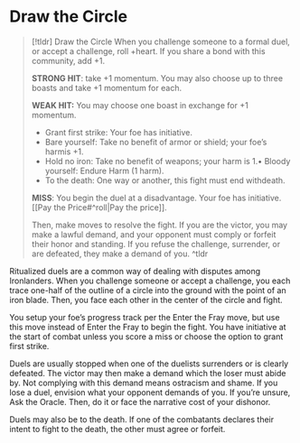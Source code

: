# Draw the Circle
>[!tldr] Draw the Circle
>When you challenge someone to a formal duel, or accept a challenge, roll +heart. If you share a bond with this community, add +1.
>
>**STRONG HIT**: take +1 momentum. You may also choose up to three boasts and take +1 momentum for each.
>
>**WEAK HIT:** You may choose one boast in exchange for +1 momentum.
>- Grant first strike: Your foe has initiative.
>- Bare yourself: Take no benefit of armor or shield; your foe’s harmis +1.
>- Hold no iron: Take no benefit of weapons; your harm is 1.• Bloody yourself: Endure Harm (1 harm).
>- To the death: One way or another, this fight must end withdeath.
>
>**MISS**: You begin the duel at a disadvantage. Your foe has initiative. [[Pay the Price#^roll|Pay the price]].
>
>Then, make moves to resolve the fight. If you are the victor, you may make a lawful demand, and your opponent must comply or forfeit their honor and standing. If you refuse the challenge, surrender, or are defeated, they make a demand of you.
^tldr

Ritualized duels are a common way of dealing with disputes among Ironlanders. When you challenge someone or accept a challenge, you each trace one-half of the outline of a circle into the ground with the point of an iron blade. Then, you face each other in the center of the circle and fight.

You setup your foe’s progress track per the Enter the Fray move, but use this move instead of Enter the Fray to begin the fight. You have initiative at the start of combat unless you score a miss or choose the option to grant first strike.

Duels are usually stopped when one of the duelists surrenders or is clearly defeated. The victor may then make a demand which the loser must abide by. Not complying with this demand means ostracism and shame. If you lose a duel, envision what your opponent demands of you. If you’re unsure, Ask the Oracle. Then, do it or face the narrative cost of your dishonor.

Duels may also be to the death. If one of the combatants declares their intent to fight to the death, the other must agree or forfeit.